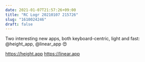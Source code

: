 ```yaml
---
date: 2021-01-07T21:57:26+09:00
title: "RC Logr 20210107 215726"
slug: "1610024246"
draft: false
---
```


Two interesting new apps, both keyboard-centric, light and fast: @height_app, @linear_app 😍

https://height.app
https://linear.app
